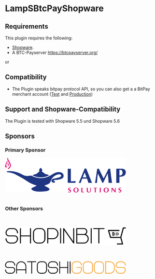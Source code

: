 # LampSBtcPayShopware

## Requirements

This plugin requires the following:

* [Shopware](https://www.shopware.com/).
* A BTC-Payserver https://btcpayserver.org/

or

## Compatibility

* The Plugin speaks bitpay protocol API, so you can also get a a BitPay merchant account ([Test](http://test.bitpay.com) and [Production](http://www.bitpay.com))

## Support and Shopware-Compatibility
The Plugin is tested with Shopware 5.5 und Shopware 5.6

## Sponsors

### Primary Sponsor

[![SATOSHIGOODS](sponsors/lampsolutions.png)](https://www.lamp-solutions.de/)
<br/><br/>

### Other Sponsors
<br/><br/>
[![SATOSHIGOODS](sponsors/shopinbit.png)](https://shopinbit.de/)
<br/><br/><br/><br/>
[![SATOSHIGOODS](sponsors/satoshigoods.png)](https://satoshigoods.de/)
<br/><br/>
